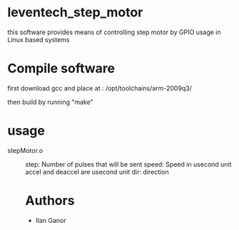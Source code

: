 # leventech_step_motor
this software provides means of controlling step motor by GPIO usage in Linux based systems 

# Compile software
first download gcc and place at : /opt/toolchains/arm-2009q3/

then build by running "make"

# usage

stepMotor.o <step> <speed> <accel> <deaccel> <dir>
  
step: Number of pulses that will be sent
speed: Speed in usecond unit
accel and deaccel are usecond unit
dir: direction

# Authors

* Ilan Ganor
